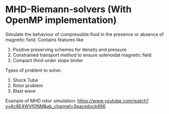 # MHD-Riemann-solvers (With OpenMP implementation)
Simulate the behaviour of compressible fluid in the presence or absence of magnetic field. Contains features like
1) Positive preserving schemes for density and pressure
2) Constrained transport method to ensure solenoidal magnetic field
3) Compact third-order slope limiter

Types of problem to solve:
1) Shock Tube
2) Rotor problem
3) Blast wave

Example of MHD rotor simulation: 
https://www.youtube.com/watch?v=Ac8E4WVf0NM&ab_channel=Spaceduck496
